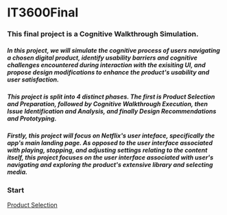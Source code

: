 # IT3600Final

### This final project is a Cognitive Walkthrough Simulation. 

##### In this project, we will simulate the cognitive process of users navigating a chosen digital product, identify usability barriers and cognitive challenges encountered during interaction with the exisiting UI, and propose design modifications to enhance the product's usability and user satisfaction. 

##### This project is split into 4 distinct phases. The first is Product Selection and Preparation, followed by Cognitive Walkthrough Execution, then Issue Identification and Analysis, and finally Design Recommendations and Prototyping. 

##### Firstly, this project will focus on Netflix's user inteface, specifically the app's main landing page. As opposed to the user interface associated with playing, stopping, and adjusting settings relating to the content itself, this project focuses on the user interface associated with user's navigating and exploring the product's extensive library and selecting media.  

### Start
[Product Selection](https://github.com/seanmoserr/IT3600Final/blob/main/ProductSelection.md)
